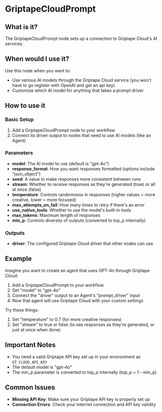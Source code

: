 # GriptapeCloudPrompt

## What is it?

The GriptapeCloudPrompt node sets up a connection to Griptape Cloud's AI services.

## When would I use it?

Use this node when you want to:

- Use various AI models through the Griptape Cloud service (you won't have to go register with OpenAI and get an api key)
- Customize which AI model for anything that takes a prompt driver

## How to use it

### Basic Setup

1. Add a GriptapeCloudPrompt node to your workflow
1. Connect its driver output to nodes that need to use AI models (like an Agent)

### Parameters

- **model**: The AI model to use (default is "gpt-4o")
- **response_format**: How you want responses formatted (options include "json_object")
- **seed**: A value to make responses more consistent between runs
- **stream**: Whether to receive responses as they're generated (true) or all at once (false)
- **temperature**: Controls randomness in responses (higher values = more creative, lower = more focused)
- **max_attempts_on_fail**: How many times to retry if there's an error
- **use_native_tools**: Whether to use the model's built-in tools
- **max_tokens**: Maximum length of responses
- **min_p**: Controls diversity of outputs (converted to top_p internally)

### Outputs

- **driver**: The configured Griptape Cloud driver that other nodes can use

## Example

Imagine you want to create an agent that uses GPT-4o through Griptape Cloud:

1. Add a GriptapeCloudPrompt to your workflow
1. Set "model" to "gpt-4o"
1. Connect the "driver" output to an Agent's "prompt_driver" input
1. Now that agent will use Griptape Cloud with your custom settings

Try these things:

1. Set "temperature" to 0.7 (for more creative responses)
1. Set "stream" to true or false (to see responses as they're generated, or just at once when done)

## Important Notes

- You need a valid Griptape API key set up in your environment as `GT_CLOUD_API_KEY`
- The default model is "gpt-4o"
- The min_p parameter is converted to top_p internally (top_p = 1 - min_p)

## Common Issues

- **Missing API Key**: Make sure your Griptape API key is properly set up
- **Connection Errors**: Check your internet connection and API key validity
